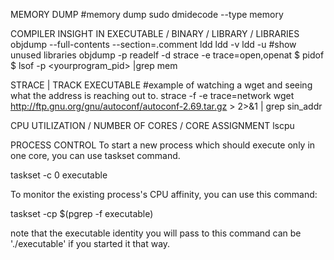 MEMORY DUMP
	#memory dump
	sudo dmidecode --type memory

COMPILER INSIGHT IN EXECUTABLE / BINARY / LIBRARY / LIBRARIES
objdump --full-contents --section=.comment <yourprogram>
ldd <yourprogram>
ldd -v <yourprogram>
ldd -u <yourprogram> #show unused libraries
objdump -p <yourprogram>
readelf -d <yourprogram>
strace -e trace=open,openat <yourprogram>
$ pidof <yourprogram>
$ lsof -p <yourprogram_pid> |grep mem

STRACE | TRACK EXECUTABLE
#example of watching a wget and seeing what the address is reaching out to.
strace -f -e trace=network wget http://ftp.gnu.org/gnu/autoconf/autoconf-2.69.tar.gz > 2>&1 | grep sin_addr

CPU UTILIZATION / NUMBER OF CORES / CORE ASSIGNMENT
lscpu

PROCESS CONTROL
To start a new process which should execute only in one core, you can use taskset command.

taskset -c 0 executable

To monitor the existing process's CPU affinity, you can use this command:

taskset -cp $(pgrep -f executable)

note that the executable identity you will pass to this command can be './executable' if you started it that way.

